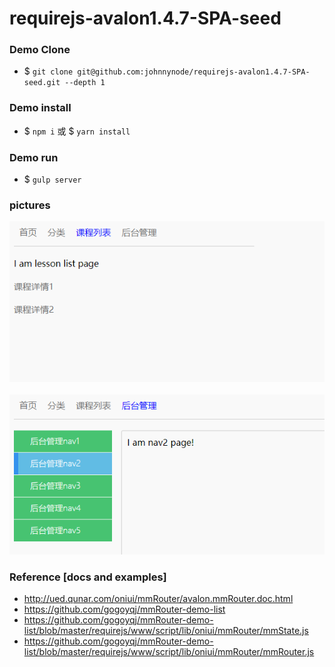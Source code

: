 requirejs-avalon1.4.7-SPA-seed
===

### Demo Clone
- $ `git clone git@github.com:johnnynode/requirejs-avalon1.4.7-SPA-seed.git --depth 1`

### Demo install
- $ `npm i` 或 $ `yarn install` 

### Demo run
- $ `gulp server`

###  pictures
<div align=center>
  <img src="./pics/1.png"/><br><br>
  <img src="./pics/2.png"/>
</div>

### Reference [docs and examples]  
- http://ued.qunar.com/oniui/mmRouter/avalon.mmRouter.doc.html
- https://github.com/gogoyqj/mmRouter-demo-list
- https://github.com/gogoyqj/mmRouter-demo-list/blob/master/requirejs/www/script/lib/oniui/mmRouter/mmState.js
- https://github.com/gogoyqj/mmRouter-demo-list/blob/master/requirejs/www/script/lib/oniui/mmRouter/mmRouter.js
